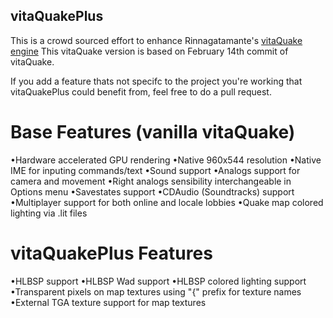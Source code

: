 ## vitaQuakePlus

This is a crowd sourced effort to enhance Rinnagatamante's [vitaQuake engine](https://github.com/Rinnegatamante/vitaQuake)
This vitaQuake version is based on February 14th commit of vitaQuake.

If you add a feature thats not specifc to the project you're working that vitaQuakePlus could benefit from, feel free to do a pull request.

# Base Features (vanilla vitaQuake)
•Hardware accelerated GPU rendering
•Native 960x544 resolution
•Native IME for inputing commands/text
•Sound support
•Analogs support for camera and movement
•Right analogs sensibility interchangeable in Options menu
•Savestates support
•CDAudio (Soundtracks) support
•Multiplayer support for both online and locale lobbies
•Quake map colored lighting via .lit files

# vitaQuakePlus Features
•HLBSP support
•HLBSP Wad support
•HLBSP colored lighting support
•Transparent pixels on map textures using "{" prefix for texture names
•External TGA texture support for map textures
